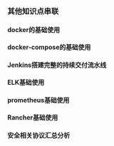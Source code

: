 ### 其他知识点串联

#### docker的基础使用
#### docker-compose的基础使用
#### Jenkins搭建完整的持续交付流水线
#### ELK基础使用
#### prometheus基础使用
#### Rancher基础使用
#### 安全相关协议汇总分析
